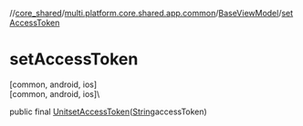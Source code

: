 //[core_shared](../../../index.md)/[multi.platform.core.shared.app.common](../index.md)/[BaseViewModel](index.md)/[setAccessToken](set-access-token.md)

# setAccessToken

[common, android, ios]\
[common, android, ios]\

public final [Unit](https://kotlinlang.org/api/latest/jvm/stdlib/kotlin/-unit/index.html)[setAccessToken](set-access-token.md)([String](https://docs.oracle.com/javase/8/docs/api/java/lang/String.html)accessToken)
